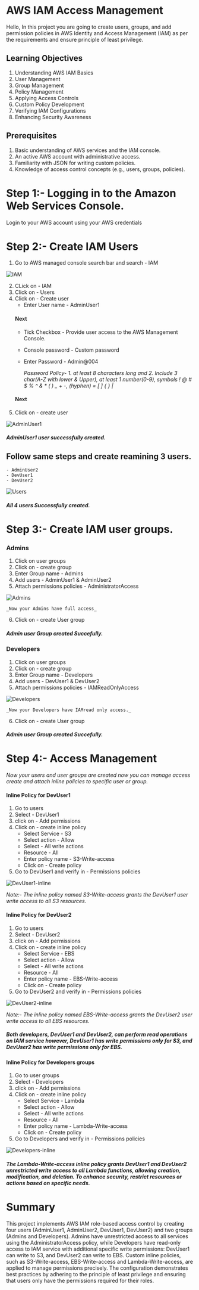 # AWS IAM Access Management
Hello, In this project you are going to create users, groups, and add permission policies in AWS Identity and Access Management (IAM) as per the requirements and ensure principle of least privilege.
## Learning Objectives
1. Understanding AWS IAM Basics
2. User Management
3. Group Management
4. Policy Management
5. Applying Access Controls
6. Custom Policy Development
7. Verifying IAM Configurations
8. Enhancing Security Awareness
## Prerequisites
1. Basic understanding of AWS services and the IAM console.
2. An active AWS account with administrative access.
3. Familiarity with JSON for writing custom policies.
4. Knowledge of access control concepts (e.g., users, groups, policies).
# Step 1:- Logging in to the Amazon Web Services Console.
Login to your AWS account using your AWS credentials
# Step 2:- Create IAM Users
1. Go to AWS managed console search bar and search - IAM

![IAM](https://github.com/avinash-jagtap/IAM-Access-Management.git)

2. CLick on - IAM
3. Click on - Users
4. Click on - Create user
    * Enter User name - AdminUser1
    #### Next
    * Tick Checkbox - Provide user access to the AWS Management Console.
    * Console password - Custom password 
    * Enter Password - Admin@004

        _Password Policy- 1. at least 8 characters long and 2. Include 3 char(A-Z with lower & Upper), at least 1 number(0-9), symbols ! @ # $ % ^ & * ( ) _ + -, (hyphen) = [ ] { } |_
    #### Next
5. Click on - create user

![AdminUser1](https://github.com/avinash-jagtap/IAM-Access-Management/blob/master/Images/AdminUser1.png)

##### AdminUser1 user successfully created.
## Follow same steps and create reamining 3 users.
    - AdminUser2
    - DevUser1
    - DevUser2

![Users](https://github.com/avinash-jagtap/IAM-Access-Management/blob/master/Images/Users.png)

##### All 4 users Successfully created. 
# Step 3:- Create IAM user groups.
### Admins
1. Click on user groups
2. Click on - create group 
3. Enter Group name - Admins
4. Add users - AdminUser1 & AdminUser2 
5. Attach permissions policies - AdministratorAccess

![Admins](https://github.com/avinash-jagtap/IAM-Access-Management/blob/master/Images/Admin%20Group%20Creation.png)

    _Now your Admins have full access_
6. Click on - create User group
##### Admin user Group created Succefully.
### Developers 
1. Click on user groups
2. Click on - create group 
3. Enter Group name - Developers
4. Add users - DevUser1 & DevUser2 
5. Attach permissions policies - IAMReadOnlyAccess

![Developers](https://github.com/avinash-jagtap/IAM-Access-Management/blob/master/Images/Dev%20Group%20creation.png)

    _Now your Developers have IAMread only access._
6. Click on - create User group
##### Admin user Group created Succefully.
# Step 4:- Access Management
_Now your users and user groups are created now you can manage access create and attach inline policies to specific user or group._
#### Inline Policy for DevUser1
1. Go to users
2. Select - DevUser1
3. click on - Add permissions
4. Click on - create inline policy 
    * Select Service - S3 
    * Select action - Allow
    * Select - All write actions
    * Resource - All
    * Enter policy name - S3-Write-access
    * Click on - Create policy 
5. Go to DevUser1 and verify in - Permissions policies

![DevUser1-inline](https://github.com/avinash-jagtap/IAM-Access-Management/blob/master/Images/DevUser1%20InlinePolicy%20-%20S3.png)

_Note:- The inline policy named S3-Write-access grants the DevUser1 user write access to all S3 resources._
#### Inline Policy for DevUser2
1. Go to users
2. Select - DevUser2
3. click on - Add permissions
4. Click on - create inline policy 
    * Select Service - EBS 
    * Select action - Allow
    * Select - All write actions
    * Resource - All
    * Enter policy name - EBS-Write-access
    * Click on - Create policy 
5. Go to DevUser2 and verify in - Permissions policies

![DevUser2-inline](https://github.com/avinash-jagtap/IAM-Access-Management/blob/master/Images/DevUser2%20Inlinepolicy%20-%20EBS.png)

_Note:- The inline policy named EBS-Write-access grants the DevUser2 user write access to all EBS resources._
##### Both developers, DevUser1 and DevUser2, can perform read operations on IAM service however, DevUser1 has write permissions only for S3, and DevUser2 has write permissions only for EBS.
#### Inline Policy for Developers groups
1. Go to user groups
2. Select - Developers
3. click on - Add permissions
4. Click on - create inline policy 
    * Select Service - Lambda
    * Select action - Allow
    * Select - All write actions
    * Resource - All
    * Enter policy name - Lambda-Write-access
    * Click on - Create policy 
5. Go to Developers and verify in - Permissions policies 

![Developers-inline](https://github.com/avinash-jagtap/IAM-Access-Management/blob/master/Images/Lambda%20Inline%20Policy.png)

##### The Lambda-Write-access inline policy grants DevUser1 and DevUser2 unrestricted write access to all Lambda functions, allowing creation, modification, and deletion. To enhance security, restrict resources or actions based on specific needs.
# Summary
This project implements AWS IAM role-based access control by creating four users (AdminUser1, AdminUser2, DevUser1, DevUser2) and two groups (Admins and Developers). Admins have unrestricted access to all services using the AdministratorAccess policy, while Developers have read-only access to IAM service with additional specific write permissions: DevUser1 can write to S3, and DevUser2 can write to EBS. Custom inline policies, such as S3-Write-access, EBS-Write-access and Lambda-Write-access, are applied to manage permissions precisely. The configuration demonstrates best practices by adhering to the principle of least privilege and ensuring that users only have the permissions required for their roles.